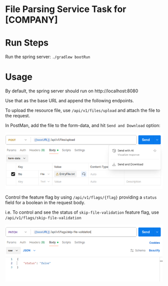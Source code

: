 # File Parsing Service Task for [COMPANY]

# Run Steps

Run the spring server: `./gradlew bootRun`

# Usage

By default, the spring server should run on http://localhost:8080

Use that as the base URL and append the following endpoints.

To upload the resource file, use `/api/v1/files/upload` and attach the file to the request.

In PostMan, add the file to the form-data, and hit `Send and Download` option:

![upload.png](upload.png)


Control the feature flag by using `/api/v1/flags/{flag}` providing a `status` field for a boolean in the request body.

i.e. To control and see the status of `skip-file-validation` feature flag, use `/api/v1/flags/skip-file-validation`

![flag.png](flag.png)
